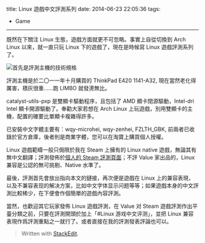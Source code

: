 title: Linux 遊戲中文評測系列
date: 2014-06-23 22:05:36
tags:
- Game
---

既然在下關注 Linux 生態，遊戲方面就更不可忽略。事實上自從切換到 Arch Linux 以來，就一直只玩 Linux 下的遊戲了，現在是時候寫 Linux 遊戲評測系列了。

![首先是評測主機的技術規格][1]

評測主機是於二〇一一年十月購買的 ThinkPad E420 1141-A32, 現在當然老化得厲害，積灰很重……跑 LIMBO 就發燙無比。

catalyst-utils-pxp 是雙顯卡驅動程序，且包括了 AMD 顯卡閉源驅動，Intel-dri Intel 顯卡開源驅動了。奉勸大家若想在 Arch Linux 上玩遊戲，別用雙顯卡的主機，配置的確要比單顯卡複雜得許多。

已安裝中文字體主要有：wqy-microhei, wqy-zenhei, FZLTH_GBK, 前兩者已收錄於官方倉庫，後者則是商業字體，您可以在淘寶上購買個人授權。

Linux 遊戲範疇一般只侷限於我在 Steam 上擁有的 Linux native 遊戲，無論其有無中文翻譯；評測發佈於[個人的 Steam 評測頁面][2]；不評 Value 家出品的，Linux 兼容是公認的無可挑剔、Native 水準了。

最後，評測首先會放出指向本文的鏈接，再次便是遊戲在 Linux 上的兼容表現，以及不兼容表现的解决方案，比如中文字体显示问题等等；如果遊戲本身的中文評測比較稀少，在下便會作個簡單的遊戲內容評測。

當然，也歡迎其它玩家發佈 Linux 遊戲評測，在 Value 对 Steam 遊戲評測作出平臺分類之前，只要在評測開頭於加上「#Linux 游戏中文评测」，並把 Linux 兼容表現作爲評測重點之一就行了。或者直接在我的評測發表評論也可以。

> Written with [StackEdit](https://stackedit.io/).


  [1]: https://lh5.googleusercontent.com/-EQ8KXZwOXq0/U6e6FT1oPwI/AAAAAAAAFvo/QEhi4a4vqUs/s0/2014-06-23-125727_950x715_scrot.png
  [2]: http://steamcommunity.com/id/acgtyrant/recommended/